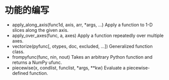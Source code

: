 # 功能的编写

- apply_along_axis(func1d, axis, arr, *args, …)	Apply a function to 1-D slices along the given axis.
- apply_over_axes(func, a, axes)	Apply a function repeatedly over multiple axes.
- vectorize(pyfunc[, otypes, doc, excluded, …])	Generalized function class.
- frompyfunc(func, nin, nout)	Takes an arbitrary Python function and returns a NumPy ufunc.
- piecewise(x, condlist, funclist, *args, **kw)	Evaluate a piecewise-defined function.